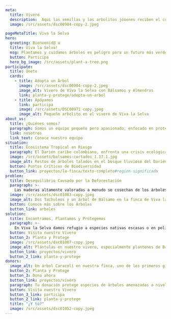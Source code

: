 ```yaml
---
meta:
  title: Vivero
  description:  Aquí las semillas y los arbolitos jóvenes reciben el cuidado y la atención que necesitan para prosperar.
  image: /src/assets/dsc00904-copy-2.jpeg

pageMetaTitle: Viva la Selva
hero:
  greeting: Bienvenid@ a
  title: Viva la Selva!
  msg: Plantamos y cuidamos árboles en peligro para un futuro más verde y biodiverso.
  button: Participa
  hero_bg_image: /src/assets/plant-a-tree.png
participate:
  title: Únete
  cards:
    - title: Adopta un Árbol
      image: /src/assets/dsc00904-copy-2.jpeg
      image_alt: Vivero de Viva la Selva con Bálsamos y Almendros
      link: planta-y-protege/adopta-un-arbol
    - title: Apóyanos
      link: participa
      image: /src/assets/DSC00971 copy.jpeg
      image_alt: Pequeño arbolito en el vivero de Viva la Selva
about_us:
  title: ¿Quiénes somos?
  paragraph: Somos un equipo pequeño pero apasionado, enfocado en proteger las especies de árboles raros y en peligro de extinción en la región del Darién caribe, ubicada en el Norte del Chocó, Colombia.
  link: nosotros
  link_text: Conoce nuestro equipo 
situation:
  title: Ecosistema Tropical en Riesgo
  paragraph: El Darién caribe colombiano, enfrenta una crisis ecológica. La deforestación en esta antigua selva tropical avanza sin control, y las especies de árboles amenazadas a nivel local e internacional se han vuelto cada vez más escasas. El ecosistema está en peligro.
  image: /src/assets/balsamos-cortados_1.17.1.jpg
  image_alt: Restos de árboles talados en el bosque lluvioso del Darién
  button: Puntos Críticos de Biodiversidad
  button_link: proyectos/la-finca/texto-completo#region-significado
problem:
  title: Desequilibrio Causado por la Deforestación
  paragraph: >-
    Las maderas altamente valoradas a menudo se cosechan de los árboles más grandes de la selva tropical. Estos árboles hacen mucho más que sólo almacenar CO2. Son hogares para miles de otros seres vivos. Su sombra y sus raíces profundas protegen manantiales y mantienen el flujo natural de los ríos. Sus raíces, mantienen el suelo sano y fértil. Esto ayuda a todo tipo de especies de plantas y animales a sobrevivir y prosperar.
  image: /src/assets/dsc01083-copy.jpeg
  image_alt: Dos Tachuleos y un árbol de Bálsamo en la finca de Viva la Selva
  button: Conoce más sobre los Árboles
  button_link: arboles
solution:
  title: Encontramos, Plantamos y Protegemos
  paragraph: >-
    En Viva la Selva damos refugio a especies nativas escasas o en peligro de extinción. Buscamos y rescatamos semillas y plántulas de especies en declive y las plantamos en un entorno protegido y biodiverso. No todas las semillas plantadas se convierten en árboles, pero cuando lo hacen, ¡florece un milagro de vida en una abundancia inimaginable!
  button: Visita nuestro Vivero
  button_2: Planta y Protege
  image: /src/assets/dsc01007-copy.jpeg
  image_alt: Plántulas en nuestro vivero, especialmente plantones de Bálsamo
  button_link: proyectos/vivero
  button_2_link: planta-y-protege
donors:
  image_alt: Un árbol Caracolí en nuestra finca, uno de los primeros gigantes emergentes en bosques jóvenes
  button_2: Planta y Protege
  button_3: Dona ahora
  button_link: proyectos/vivero
  paragraph: Tu donación protege especies de árboles amenazadas a nivel mundial y local, apoya la preservación de la biodiversidad en un ecosistema en peligro y contribuye al almacenamiento natural de CO2, para un mundo más verde y diverso.
  button: Visita nuestro Vivero
  button_3_link: participa
  button_2_link: planta-y-protege
  title: "¿Y tú?"
  image: /src/assets/dsc01052-copy.jpeg
---
```

